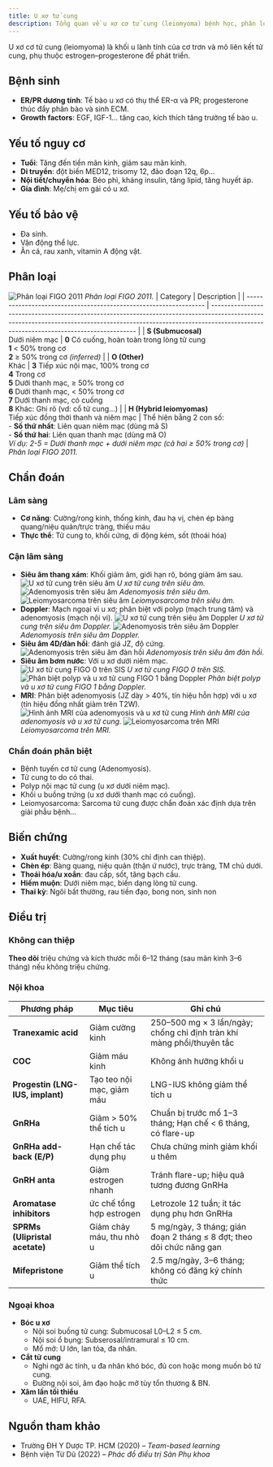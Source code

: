 ```yaml
---
title: U xơ tử cung
description: Tổng quan về u xơ cơ tử cung (leiomyoma) bệnh học, phân loại, chẩn đoán và điều trị nội – ngoại khoa.
---
```


U xơ cơ tử cung (leiomyoma) là khối u lành tính của cơ trơn và mô liên kết tử cung, phụ thuộc estrogen–progesterone để phát triển.

## Bệnh sinh

- **ER/PR dương tính**: Tế bào u xơ có thụ thể ER-α và PR; progesterone thúc đẩy phân bào và sinh ECM.
- **Growth factors**: EGF, IGF-1... tăng cao, kích thích tăng trưởng tế bào u.

## Yếu tố nguy cơ

- **Tuổi**: Tăng đến tiền mãn kinh, giảm sau mãn kinh.
- **Di truyền**: đột biến MED12, trisomy 12, đảo đoạn 12q, 6p...
- **Nội tiết/chuyển hóa**: Béo phì, kháng insulin, tăng lipid, tăng huyết áp.
- **Gia đình**: Mẹ/chị em gái có u xơ.

## Yếu tố bảo vệ

- Đa sinh.
- Vận động thể lực.
- Ăn cá, rau xanh, vitamin A động vật.

## Phân loại

![Phân loại FIGO 2011](./_images/phan-loai-u-xo-tu-cung-figo-2011.jpg)
_Phân loại FIGO 2011._
| Category | Description |
| ----------------------------------------------------------------- | ------------------------------------------------------------------------------------------------------------------------------------------------------------------------------------------------------------------- |
| **S (Submucosal)**<br>Dưới niêm mạc | **0** Có cuống, hoàn toàn trong lòng tử cung<br>**1** < 50% trong cơ<br>**2** ≥ 50% trong cơ _(inferred)_ |
| **O (Other)**<br>Khác | **3** Tiếp xúc nội mạc, 100% trong cơ<br>**4** Trong cơ<br>**5** Dưới thanh mạc, ≥ 50% trong cơ<br>**6** Dưới thanh mạc, < 50% trong cơ<br>**7** Dưới thanh mạc, có cuống<br>**8** Khác: Ghi rõ (vd: cổ tử cung...) |
| **H (Hybrid leiomyomas)**<br>Tiếp xúc đồng thời thanh và niêm mạc | Thể hiện bằng 2 con số:<br>- **Số thứ nhất**: Liên quan niêm mạc (dùng mã S)<br>- **Số thứ hai**: Liên quan thanh mạc (dùng mã O)<br>_Ví dụ: 2-5 = Dưới thanh mạc + dưới niêm mạc (cả hai ≥ 50% trong cơ)_ |
_Phân loại FIGO 2011._

## Chẩn đoán

### Lâm sàng

- **Cơ năng**: Cường/rong kinh, thống kinh, đau hạ vị, chèn ép bàng quang/niệu quản/trực tràng, thiếu máu
- **Thực thể**: Tử cung to, khối cứng, di động kém, sốt (thoái hóa)

### Cận lâm sàng

- **Siêu âm thang xám**: Khối giảm âm, giới hạn rõ, bóng giảm âm sau.
  ![U xơ tử cung trên siêu âm](./_images/u-xo-tu-cung-tren-sieu-am.png)
  _U xơ tử cung trên siêu âm._
  ![Adenomyosis trên siêu âm](./_images/adenomyosis-tren-sieu-am.png)
  _Adenomyosis trên siêu âm._
  ![Leiomyosarcoma trên siêu âm](./_images/leiomyosarcoma-tren-sieu-am.png)
  _Leiomyosarcoma trên siêu âm._
- **Doppler**: Mạch ngoại vi u xơ; phân biệt với polyp (mạch trung tâm) và adenomyosis (mạch nội vi).
  ![U xơ tử cung trên siêu âm Doppler](./_images/u-xo-tu-cung-tren-sieu-am-doppler.png)
  _U xơ tử cung trên siêu âm Doppler._
  ![Adenomyosis trên siêu âm Doppler](./_images/adenomyosis-tren-sieu-am-doppler.png)
  _Adenomyosis trên siêu âm Doppler._
- **Siêu âm 4D/đàn hồi**: đánh giá JZ, độ cứng.
  ![Adenomyosis trên siêu âm đàn hồi](./_images/adenomyosis-tren-sieu-am-dan-hoi.png)
  _Adenomyosis trên siêu âm đàn hồi._
- **Siêu âm bơm nước**: Với u xơ dưới niêm mạc.
  ![U xơ tử cung FIGO 0 trên SIS](./_images/u-xo-tu-cung-figo-0-qua-sis.png)
  _U xơ tử cung FIGO 0 trên SIS._
  ![Phân biệt polyp và u xơ tử cung FIGO 1 bằng Doppler](./_images/phan-biet-polyp-va-u-xo-tu-cung-figo-1-bang-doppler.png)
  _Phân biệt polyp và u xơ tử cung FIGO 1 bằng Doppler._
- **MRI**: Phân biệt adenomyosis (JZ dày > 40%, tín hiệu hỗn hợp) với u xơ (tín hiệu đồng nhất giảm trên T2W).
  ![Hình ảnh MRI của adenomyosis và u xơ tử cung](./_images/adenomyosis-u-xo-tu-cung-tren-mri.png)
  _Hình ảnh MRI của adenomyosis và u xơ tử cung._
  ![Leiomyosarcoma trên MRI](./_images/leiomyosarcoma-tren-mri.png)
  _Leiomyosarcoma trên MRI._

### Chẩn đoán phân biệt

- Bệnh tuyến cơ tử cung (Adenomyosis).
- Tử cung to do có thai.
- Polyp nội mạc tử cung (u xơ dưới niêm mạc).
- Khối u buồng trứng (u xơ dưới thanh mạc có cuống).
- Leiomyosarcoma: Sarcoma tử cung được chẩn đoán xác định dựa trên giải phẫu bệnh...

## Biến chứng

- **Xuất huyết**: Cường/rong kinh (30% chỉ định can thiệp).
- **Chèn ép**: Bàng quang, niệu quản (thận ứ nước), trực tràng, TM chủ dưới.
- **Thoái hóa/u xoắn**: đau cấp, sốt, tăng bạch cầu.
- **Hiếm muộn**: Dưới niêm mạc, biến dạng lòng tử cung.
- **Thai kỳ**: Ngôi bất thường, rau tiền đạo, bong non, sinh non

## Điều trị

### Không can thiệp

**Theo dõi** triệu chứng và kích thước mỗi 6–12 tháng (sau mãn kinh 3–6 tháng) nếu không triệu chứng.

### Nội khoa

| Phương pháp                      | Mục tiêu                  | Ghi chú                                                               |
| -------------------------------- | ------------------------- | --------------------------------------------------------------------- |
| **Tranexamic acid**              | Giảm cường kinh           | 250–500 mg × 3 lần/ngày; chống chỉ định tràn khí màng phổi/thuyên tắc |
| **COC**                          | Giảm máu kinh             | Không ảnh hưởng khối u                                                |
| **Progestin (LNG-IUS, implant)** | Tạo teo nội mạc, giảm máu | LNG-IUS không giảm thể tích u                                         |
| **GnRHa**                        | Giảm > 50% thể tích u     | Chuẩn bị trước mổ 1–3 tháng; Hạn chế < 6 tháng, có flare-up           |
| **GnRHa add-back (E/P)**         | Hạn chế tác dụng phụ      | Chưa chứng minh giảm khối u thêm                                      |
| **GnRH anta**                    | Giảm estrogen nhanh       | Tránh flare-up; hiệu quả tương đương GnRHa                            |
| **Aromatase inhibitors**         | ức chế tổng hợp estrogen  | Letrozole 12 tuần; ít tác dụng phụ hơn GnRHa                          |
| **SPRMs (Ulipristal acetate)**   | Giảm chảy máu, thu nhỏ u  | 5 mg/ngày, 3 tháng; gián đoạn 2 tháng ≤ 8 đợt; theo dõi chức năng gan |
| **Mifepristone**                 | Giảm thể tích u           | 2.5 mg/ngày, 3–6 tháng; không có đăng ký chính thức                   |

### Ngoại khoa

- **Bóc u xơ**
  - Nội soi buồng tử cung: Submucosal L0–L2 ≤ 5 cm.
  - Nội soi ổ bụng: Subserosal/intramural ≤ 10 cm.
  - Mổ mở: U lớn, lan tỏa, đa nhân.
- **Cắt tử cung**
  - Nghi ngờ ác tính, u đa nhân khó bóc, đủ con hoặc mong muốn bỏ tử cung.
  - Đường nội soi, âm đạo hoặc mở tùy tổn thương & BN.
- **Xâm lấn tối thiểu**
  - UAE, HIFU, RFA.

## Nguồn tham khảo

- Trường ĐH Y Dược TP. HCM (2020) – _Team-based learning_
- Bệnh viện Từ Dũ (2022) – _Phác đồ điều trị Sản Phụ khoa_
